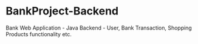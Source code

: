 # BankProject-Backend
Bank Web Application - Java Backend - User, Bank Transaction, Shopping Products functionality etc. 
